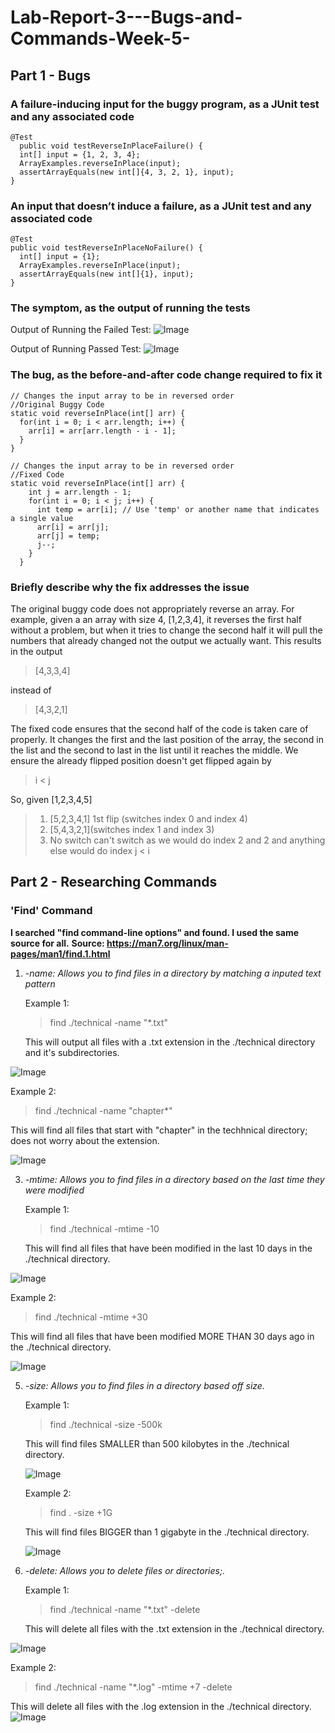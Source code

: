 # Lab-Report-3---Bugs-and-Commands-Week-5-
## Part 1 - Bugs

### A failure-inducing input for the buggy program, as a JUnit test and any associated code
```
@Test
  public void testReverseInPlaceFailure() {
  int[] input = {1, 2, 3, 4};
  ArrayExamples.reverseInPlace(input);
  assertArrayEquals(new int[]{4, 3, 2, 1}, input);
}
```

### An input that doesn’t induce a failure, as a JUnit test and any associated code

```
@Test
public void testReverseInPlaceNoFailure() {
  int[] input = {1};
  ArrayExamples.reverseInPlace(input);
  assertArrayEquals(new int[]{1}, input);
}
```

### The symptom, as the output of running the tests
Output of Running the Failed Test:
![Image](TestFailLab3.png)

Output of Running Passed Test:
![Image](TestPassLab3.png)

### The bug, as the before-and-after code change required to fix it

```
// Changes the input array to be in reversed order
//Original Buggy Code
static void reverseInPlace(int[] arr) {
  for(int i = 0; i < arr.length; i++) {
    arr[i] = arr[arr.length - i - 1];
  }
}
```

```
// Changes the input array to be in reversed order
//Fixed Code
static void reverseInPlace(int[] arr) {
    int j = arr.length - 1;
    for(int i = 0; i < j; i++) {
      int temp = arr[i]; // Use 'temp' or another name that indicates a single value
      arr[i] = arr[j];
      arr[j] = temp;
      j--;
    }
  }
```
###  Briefly describe why the fix addresses the issue
The original buggy code does not appropriately reverse an array. For example, given a an array with size 4, [1,2,3,4], it reverses the first half without a problem, but when it tries to change the second half it will pull the numbers that already changed not the output we actually want. This results in the output 
> [4,3,3,4]

instead of

> [4,3,2,1]

The fixed code ensures that the second half of the code is taken care of properly. It changes the first and the last position of the array, the second in the list and the second to last in the list until it reaches the middle. We ensure the already flipped position doesn't get flipped again by 
> i < j

So, given [1,2,3,4,5]
> 1) [5,2,3,4,1] 1st flip (switches index 0 and index 4)
> 2) [5,4,3,2,1](switches index 1 and index 3)
> 3) No switch can't switch as we would do index 2 and 2 and anything else would do index
> j < i

## Part 2 - Researching Commands
### 'Find' Command
**I searched "find command-line options" and found. I used the same source for all.**
**Source: https://man7.org/linux/man-pages/man1/find.1.html**

1) *-name: Allows you to find files in a directory by matching a inputed text pattern*

   Example 1:
   > find ./technical -name "*.txt"

   This will output all files with a .txt extension in the ./technical directory and it's subdirectories.
   
  ![Image](ex1.png)  

   Example 2:
   > find ./technical -name "chapter*"

   This will find all files that start with "chapter" in the techhnical directory; does not worry about the extension.

   ![Image](ex2.png)
   
3) *-mtime: Allows you to find  files in a directory based on the last time they were modified*

   Example 1:
   > find ./technical -mtime -10

   This will find all files that have been modified in the last 10 days in the ./technical directory.
   
  ![Image](ex4.png)  
  
   Example 2:
   > find ./technical -mtime +30
   
   This will find all files that have been modified MORE THAN 30 days ago in the ./technical directory.
   
   ![Image](ex5.png)  
   
5) *-size: Allows you to find files in a directory based off size.*

   Example 1:
   > find ./technical -size -500k
   
   This will find files SMALLER than 500 kilobytes in the ./technical directory.

   ![Image](ex6.png)  

   Example 2:
   > find . -size +1G
   
   This will find files BIGGER than 1 gigabyte in the ./technical directory.

   ![Image](ex7.png)  

7) *-delete: Allows you to delete files or directories;.*

   Example 1:
   > find ./technical -name "*.txt" -delete

   This will delete all files with the .txt extension in the ./technical directory.
   
![Image](ex8.png)  

   Example 2: 
   > find ./technical -name "*.log" -mtime +7 -delete

   This will delete all files with the .log extension in the ./technical directory.
    ![Image](ex9.png)          






